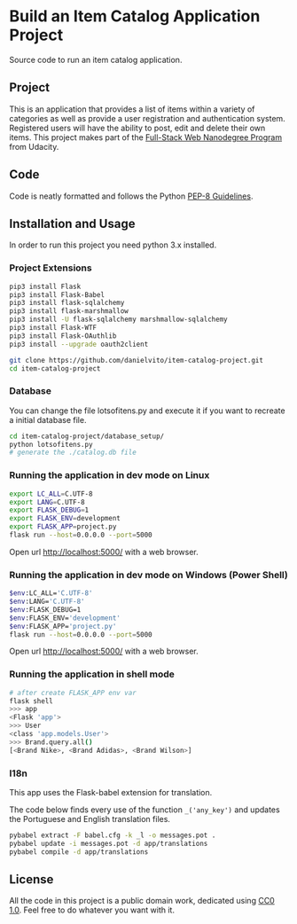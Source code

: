 # Build an Item Catalog Application Project

Source code to run an item catalog application.

## Project

This is an application that provides a list of items within a variety of categories as well as provide a user registration and authentication system. Registered users will have the ability to post, edit and delete their own items.
This project makes part of the [Full-Stack Web Nanodegree Program](https://udacity.com/course/full-stack-web-developer-nanodegree--nd004) from Udacity.

## Code

Code is neatly formatted and follows the Python [PEP-8 Guidelines](http://pep8online.com/).

## Installation and Usage

In order to run this project you need python 3.x installed.

### Project Extensions

```sh
pip3 install Flask
pip3 install Flask-Babel
pip3 install flask-sqlalchemy
pip3 install flask-marshmallow
pip3 install -U flask-sqlalchemy marshmallow-sqlalchemy
pip3 install Flask-WTF
pip3 install Flask-OAuthlib
pip3 install --upgrade oauth2client
```

```sh
git clone https://github.com/danielvito/item-catalog-project.git
cd item-catalog-project
```

### Database

You can change the file lotsofitens.py and execute it if you want to recreate a initial database file.

```sh
cd item-catalog-project/database_setup/
python lotsofitens.py
# generate the ./catalog.db file
```

### Running the application in dev mode on Linux

```sh
export LC_ALL=C.UTF-8
export LANG=C.UTF-8
export FLASK_DEBUG=1
export FLASK_ENV=development
export FLASK_APP=project.py
flask run --host=0.0.0.0 --port=5000
```

Open url <http://localhost:5000/> with a web browser.

### Running the application in dev mode on Windows (Power Shell)

```sh
$env:LC_ALL='C.UTF-8'
$env:LANG='C.UTF-8'
$env:FLASK_DEBUG=1
$env:FLASK_ENV='development'
$env:FLASK_APP='project.py'
flask run --host=0.0.0.0 --port=5000
```

Open url <http://localhost:5000/> with a web browser.

### Running the application in shell mode

```sh
# after create FLASK_APP env var
flask shell
>>> app
<Flask 'app'>
>>> User
<class 'app.models.User'>
>>> Brand.query.all()
[<Brand Nike>, <Brand Adidas>, <Brand Wilson>]
```

### I18n

This app uses the Flask-babel extension for translation.

The code below finds every use of the function `_('any_key')` and updates the Portuguese and English translation files.

```sh
pybabel extract -F babel.cfg -k _l -o messages.pot .
pybabel update -i messages.pot -d app/translations
pybabel compile -d app/translations
```

## License

All the code in this project is a public domain work, dedicated using [CC0 1.0](https://creativecommons.org/publicdomain/zero/1.0/). Feel free to do whatever you want with it.

